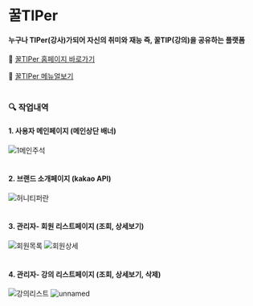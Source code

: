 # 꿀TIPer
#### 누구나 TIPer(강사)가되어 자신의 취미와 재능 즉, 꿀TIP(강의)을 공유하는 플랫폼

👀 [꿀TIPer 홈페이지 바로가기](http://www.ggultiper.kro.kr)

📜 [꿀TIPer 메뉴얼보기](https://docs.google.com/document/d/1Lt5TGYBhB_J1F3K9iqZQAzM4tyz7EohjdcmUxYhWr80/edit#heading=h.95wi6cewj5yt)
</br></br>

### 🔍 작업내역
#### 1. 사용자 메인페이지 (메인상단 배너)
![1메인주석](https://github.com/YANGSoY/honeytiper/assets/131223051/7e3b7e3a-93eb-4126-938e-080504a84dd5)
</br></br>
#### 2. 브랜드 소개페이지 (kakao API)
![허니티퍼란](https://github.com/YANGSoY/honeytiper/assets/131223051/5400494a-0830-4571-bf6a-5dba28581d20)
</br></br>
#### 3. 관리자- 회원 리스트페이지 (조회, 상세보기)
![회원목록](https://github.com/YANGSoY/honeytiper/assets/131223051/872b5319-7e1e-4aa0-8b30-e95c49e316cd)
![회원상세](https://github.com/YANGSoY/honeytiper/assets/131223051/bb7c2ea6-3f50-4b54-b553-15568e5c697a)
</br></br>
#### 4. 관리자- 강의 리스트페이지 (조회, 상세보기, 삭제)
![강의리스트](https://github.com/YANGSoY/honeytiper/assets/131223051/4276447f-0afc-4b51-b3b3-b611d8e3da98)
![unnamed](https://github.com/YANGSoY/honeytiper/assets/131223051/a0dd2771-1397-44d0-ae35-1af9f884dd33)


